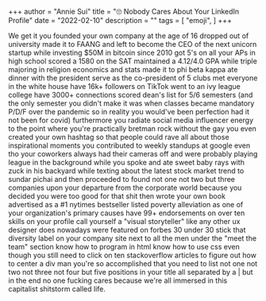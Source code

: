 +++
author = "Annie Sui"
title = "🙄 Nobody Cares About Your LinkedIn Profile"
date = "2022-02-10"
description = ""
tags = [
    "emoji",
]
+++

We get it you founded your own company at the age of 16 dropped out of university made it to FAANG and left to become the CEO of the next unicorn startup while investing $50M in bitcoin since 2010 got 5's on all your APs in high school scored a 1580 on the SAT maintained a 4.12/4.0 GPA while triple majoring in religion economics and stats made it to phi beta kappa ate dinner with the president serve as the co-president of 5 clubs met everyone in the white house have 16k+ followers on TikTok went to an ivy league college have 3000+ connections scored dean's list for 5/6 semesters (and the only semester you didn't make it was when classes became mandatory P/D/F over the pandemic so in reality you would've been perfection had it not been for covid) furthermore you radiate social media influencer energy to the point where you're practically bretman rock without the gay you even created your own hashtag so that people could rave all about those inspirational moments you contributed to weekly standups at google even tho your coworkers always had their cameras off and were probably playing league in the background while you spoke and ate sweet baby rays with zuck in his backyard while texting about the latest stock market trend to sundar pichai and then proceeded to found not one not two but three companies upon your departure from the corporate world because you decided you were too good for that shit then wrote your own book advertised as a #1 nytimes bestseller listed poverty alleviation as one of your organization's primary causes have 99+ endorsements on over ten skills on your profile call yourself a "visual storyteller" like any other ux designer does nowadays were featured on forbes 30 under 30 stick that diversity label on your company site next to all the men under the "meet the team" section know how to program in html know how to use css even though you still need to click on ten stackoverflow articles to figure out how to center a div man you're so accomplished that you need to list not one not two not three not four but five positions in your title all separated by a | but in the end no one fucking cares because we're all immersed in this capitalist shitstorm called life. 